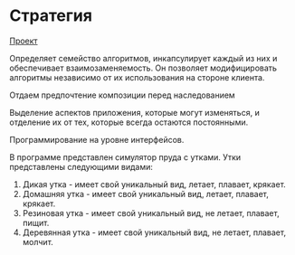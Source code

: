 # Стратегия

[Проект](../Strategy/)

Определяет семейство алгоритмов, инкапсулирует каждый из них и обеспечивает взаимозаменяемость. Он позволяет модифицировать алгоритмы независимо от их использования на стороне клиента.

Отдаем предпочтение композиции перед наследованием 

Выделение аспектов приложения, которые могут изменяться, и отделение их от тех, которые всегда остаются постоянными.

Программирование на уровне интерфейсов.

В программе представлен симулятор пруда с утками.
Утки представлены следующими видами:
1) Дикая утка - имеет свой уникальный вид, летает, плавает, крякает.
2) Домашняя утка - имеет свой уникальный вид, летает, плавает, крякает.
3) Резиновая утка - имеет свой уникальный вид, не летает, плавает, пищит.
4) Деревянная утка - имеет свой уникальный вид, не летает, плавает, молчит.
